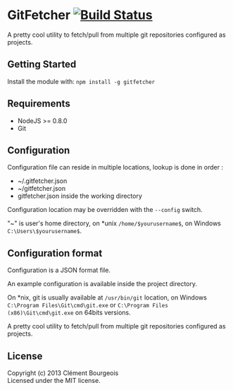 # GitFetcher [![Build Status](https://travis-ci.org/moonpyk/gitfetcher.png)](https://travis-ci.org/moonpyk/gitfetcher)

A pretty cool utility to fetch/pull from multiple git repositories configured as projects.

## Getting Started
Install the module with: `npm install -g gitfetcher`

## Requirements

 * NodeJS >= 0.8.0
 * Git

## Configuration

Configuration file can reside in multiple locations, lookup is done in order :

 * ~/.gitfetcher.json
 * ~/gitfetcher.json 
 * gitfetcher.json inside the working directory

Configuration location may be overridden with the `--config` switch.

"~" is user's home directory, on *unix `/home/$yourusername$`, on Windows `C:\Users\$yourusername$`.

## Configuration format

Configuration is a JSON format file. 

An example configuration is available inside the project directory.

On *nix, git is usually available at `/usr/bin/git` location, on Windows `C:\Program Files\Git\cmd\git.exe` or `C:\Program Files (x86)\Git\cmd\git.exe` on 64bits versions.

A pretty cool utility to fetch/pull from multiple git repositories configured as projects.

## License
Copyright (c) 2013 Clément Bourgeois  
Licensed under the MIT license.
